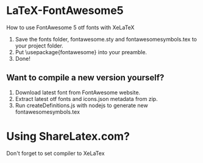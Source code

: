 # LaTeX-FontAwesome5
How to use FontAwesome 5 otf fonts with XeLaTeX

1. Save the fonts folder, fontawesome.sty and fontawesomesymbols.tex to your project folder.
2. Put \usepackage{fontawesome} into your preamble.
3. Done!

## Want to compile a new version yourself? 

1. Download latest font from FontAwesome website.
2. Extract latest otf fonts and icons.json metadata from zip.
2. Run createDefinitions.js with nodejs to generate new fontawesomesymbols.tex

# Using ShareLatex.com? 
Don't forget to set compiler to XeLaTex